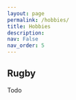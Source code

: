 ```yaml
---
layout: page
permalink: /hobbies/
title: Hobbies 
description: 
nav: False
nav_order: 5 
---
```


## Rugby

Todo

